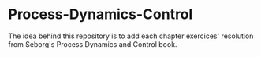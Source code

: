 # Process-Dynamics-Control
The idea behind this repository is to add each chapter exercices' resolution from Seborg's Process Dynamics and Control book.
